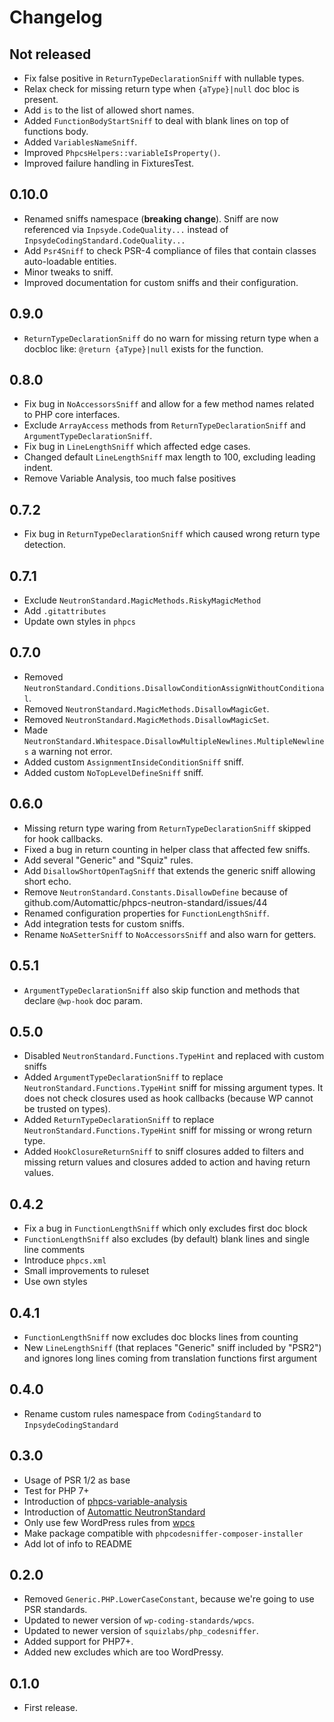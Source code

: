 # Changelog

## Not released
- Fix false positive in `ReturnTypeDeclarationSniff` with nullable types.
- Relax check for missing return type when `{aType}|null` doc bloc is present.
- Add `is` to the list of allowed short names.
- Added `FunctionBodyStartSniff` to deal with blank lines on top of functions body.
- Added `VariablesNameSniff`.
- Improved `PhpcsHelpers::variableIsProperty()`.
- Improved failure handling in FixturesTest.

## 0.10.0
- Renamed sniffs namespace (**breaking change**).
  Sniff are now referenced via `Inpsyde.CodeQuality...` instead of `InpsydeCodingStandard.CodeQuality...`
- Add `Psr4Sniff` to check PSR-4 compliance of files that contain classes auto-loadable entities.
- Minor tweaks to sniff.
- Improved documentation for custom sniffs and their configuration.

## 0.9.0
- `ReturnTypeDeclarationSniff` do no warn for missing return type when a docbloc like:
  `@return {aType}|null` exists for the function.

## 0.8.0
- Fix bug in `NoAccessorsSniff` and allow for a few method names related to PHP core interfaces.
- Exclude `ArrayAccess` methods from `ReturnTypeDeclarationSniff` and `ArgumentTypeDeclarationSniff`.
- Fix bug in `LineLengthSniff` which affected edge cases.
- Changed default `LineLengthSniff` max length to 100, excluding leading indent.
- Remove Variable Analysis, too much false positives

## 0.7.2
- Fix bug in `ReturnTypeDeclarationSniff` which caused wrong return type detection.

## 0.7.1
- Exclude `NeutronStandard.MagicMethods.RiskyMagicMethod`
- Add `.gitattributes`
- Update own styles in `phpcs`

## 0.7.0
- Removed `NeutronStandard.Conditions.DisallowConditionAssignWithoutConditional`.
- Removed `NeutronStandard.MagicMethods.DisallowMagicGet`.
- Removed `NeutronStandard.MagicMethods.DisallowMagicSet`.
- Made `NeutronStandard.Whitespace.DisallowMultipleNewlines.MultipleNewlines` a warning not error.
- Added custom `AssignmentInsideConditionSniff` sniff.
- Added custom `NoTopLevelDefineSniff` sniff.

## 0.6.0
- Missing return type waring from `ReturnTypeDeclarationSniff` skipped for hook callbacks.
- Fixed a bug in return counting in helper class that affected few sniffs.
- Add several "Generic" and "Squiz" rules.
- Add `DisallowShortOpenTagSniff` that extends the generic sniff allowing short echo.
- Remove `NeutronStandard.Constants.DisallowDefine` because of github.com/Automattic/phpcs-neutron-standard/issues/44
- Renamed configuration properties for `FunctionLengthSniff`.
- Add integration tests for custom sniffs.
- Rename `NoASetterSniff` to `NoAccessorsSniff` and also warn for getters.

## 0.5.1
- `ArgumentTypeDeclarationSniff` also skip function and methods that declare `@wp-hook` doc param.

## 0.5.0
* Disabled `NeutronStandard.Functions.TypeHint` and replaced with custom sniffs
* Added `ArgumentTypeDeclarationSniff` to replace `NeutronStandard.Functions.TypeHint` sniff for
  missing argument types.
  It does not check closures used as hook callbacks (because WP cannot be trusted on types).
* Added `ReturnTypeDeclarationSniff` to replace `NeutronStandard.Functions.TypeHint` sniff for
  missing or wrong return type.
* Added `HookClosureReturnSniff` to sniff closures added to filters and missing return values and
  closures added to action and having return values.

## 0.4.2
* Fix a bug in `FunctionLengthSniff` which only excludes first doc block
* `FunctionLengthSniff` also excludes (by default) blank lines and single line comments
* Introduce `phpcs.xml`
* Small improvements to ruleset
* Use own styles

## 0.4.1
* `FunctionLengthSniff` now excludes doc blocks lines from counting
* New `LineLengthSniff` (that replaces "Generic" sniff included by "PSR2") and
  ignores long lines coming from translation functions first argument

## 0.4.0
* Rename custom rules namespace from `CodingStandard` to `InpsydeCodingStandard`

## 0.3.0
* Usage of PSR 1/2 as base
* Test for PHP 7+
* Introduction of [phpcs-variable-analysis](https://github.com/sirbrillig/phpcs-variable-analysis)
* Introduction of [Automattic NeutronStandard](https://github.com/Automattic/phpcs-neutron-standard)
* Only use few WordPress rules from [wpcs](https://github.com/WordPress-Coding-Standards/WordPress-Coding-Standards)
* Make package compatible with `phpcodesniffer-composer-installer`
* Add lot of info to README

## 0.2.0
* Removed `Generic.PHP.LowerCaseConstant`, because we're going to use PSR standards.
* Updated to newer version of `wp-coding-standards/wpcs`.
* Updated to newer version of `squizlabs/php_codesniffer`.
* Added support for PHP7+.
* Added new excludes which are too WordPressy.

## 0.1.0
* First release.
